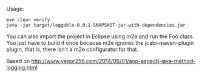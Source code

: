 Usage:

```
mvn clean verify
java -jar target/loggable-0.0.1-SNAPSHOT-jar-with-dependencies.jar
```

You can also import the project in Eclipse using m2e and run the Foo class. You just have to build it once because m2e ignores the jcabi-maven-plugin plugin, that is, there isn't a m2e configurator for that.

Based on http://www.yegor256.com/2014/06/01/aop-aspectj-java-method-logging.html
